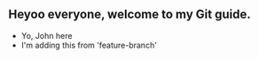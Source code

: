 ## Heyoo everyone, welcome to my Git guide.

- Yo, John here
- I'm adding this from 'feature-branch'